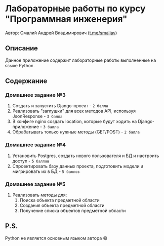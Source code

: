 # Лабораторные работы по курсу "Программная инженерия"
Автор: Смалий Андрей Владимирович ([t.me/smaliav](t.me/smaliav))

## Описание
Данное приложение содержит лабораторные работы выполненные на языке Python.

## Содержание

### Домашнее задание №3
1. Создать и запустить Django-проект - `2 балла`
2. Реализовать "заглушки" для всех методов API, используя JsonResponse - `3 балла`
3. В конфиге nginx создать location, которые будут ходить на Django-приложение - `3 балла`
4. Обрабатывать только нужные методы (GET/POST) - `2 балла`

### Домашнее задание №4
1. Установить Postgres, создать нового пользователя и БД и настроить доступ - `5 баллов`
2. Спроектировать базу данных проекта, подготовить модели и мигрировать их в БД - `5 баллов`

### Домашнее задание №5
1. Реализовать методы для:
   1. Поиска объекта предметной области
   2. Создания объекта предметной области
   3. Получение списка объектов предметной области

## P.S.
Python не является основным языком автора 😅
